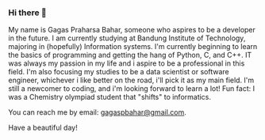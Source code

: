 ### Hi there 👋


My name is Gagas Praharsa Bahar, someone who aspires to be a developer in the future. I am currently studying at Bandung Institute of Technology, majoring in (hopefully) Information systems.
I'm currently beginning to learn the basics of programming and getting the hang of Python, C, and C++. IT was always my passion in my life and i aspire to be a professional in this field.
I'm also focusing my studies to be a data scientist or software engineer, whichever i like better on the road, i'll pick it as my main field. I'm still a newcomer to coding, and i'm looking forward to learn a lot!
Fun fact: I was a Chemistry olympiad student that "shifts" to informatics.

You can reach me by email: gagaspbahar@gmail.com.

Have a beautiful day!
